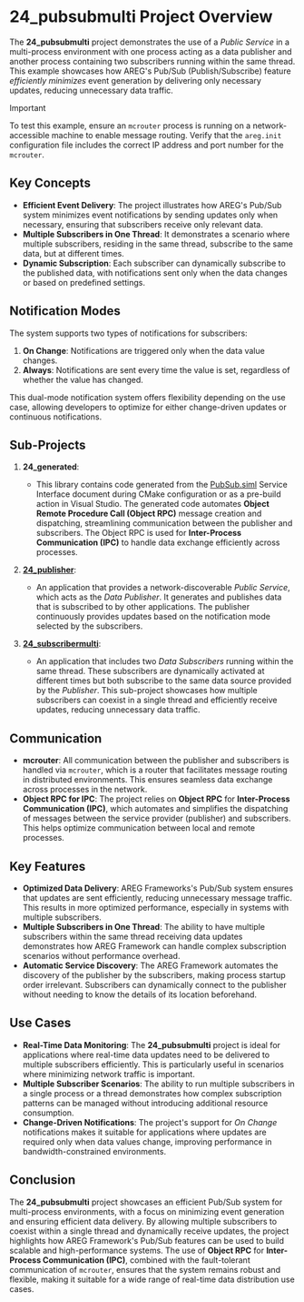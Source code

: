 # 24_pubsubmulti Project Overview

The **24_pubsubmulti** project demonstrates the use of a *Public Service* in a multi-process environment with one process acting as a data publisher and another process containing two subscribers running within the same thread. This example showcases how AREG's Pub/Sub (Publish/Subscribe) feature *efficiently minimizes* event generation by delivering only necessary updates, reducing unnecessary data traffic.

> [!IMPORTANT]
> To test this example, ensure an `mcrouter` process is running on a network-accessible machine to enable message routing. Verify that the `areg.init` configuration file includes the correct IP address and port number for the `mcrouter`.

## Key Concepts

- **Efficient Event Delivery**: The project illustrates how AREG's Pub/Sub system minimizes event notifications by sending updates only when necessary, ensuring that subscribers receive only relevant data.
- **Multiple Subscribers in One Thread**: It demonstrates a scenario where multiple subscribers, residing in the same thread, subscribe to the same data, but at different times.
- **Dynamic Subscription**: Each subscriber can dynamically subscribe to the published data, with notifications sent only when the data changes or based on predefined settings.

## Notification Modes

The system supports two types of notifications for subscribers:

1. **On Change**: Notifications are triggered only when the data value changes.
2. **Always**: Notifications are sent every time the value is set, regardless of whether the value has changed.

This dual-mode notification system offers flexibility depending on the use case, allowing developers to optimize for either change-driven updates or continuous notifications.

## Sub-Projects

1. **24_generated**:
   - This library contains code generated from the [PubSub.siml](./services/PubSub.siml) Service Interface document during CMake configuration or as a pre-build action in Visual Studio. The generated code automates **Object Remote Procedure Call (Object RPC)** message creation and dispatching, streamlining communication between the publisher and subscribers. The Object RPC is used for **Inter-Process Communication (IPC)** to handle data exchange efficiently across processes.

2. **[24_publisher](./publisher/)**:
   - An application that provides a network-discoverable *Public Service*, which acts as the *Data Publisher*. It generates and publishes data that is subscribed to by other applications. The publisher continuously provides updates based on the notification mode selected by the subscribers.

3. **[24_subscribermulti](./subscribermulti/)**:
   - An application that includes two *Data Subscribers* running within the same thread. These subscribers are dynamically activated at different times but both subscribe to the same data source provided by the *Publisher*. This sub-project showcases how multiple subscribers can coexist in a single thread and efficiently receive updates, reducing unnecessary data traffic.

## Communication

- **mcrouter**: All communication between the publisher and subscribers is handled via `mcrouter`, which is a router that facilitates message routing in distributed environments. This ensures seamless data exchange across processes in the network.
- **Object RPC for IPC**: The project relies on **Object RPC** for **Inter-Process Communication (IPC)**, which automates and simplifies the dispatching of messages between the service provider (publisher) and subscribers. This helps optimize communication between local and remote processes.

## Key Features

- **Optimized Data Delivery**: AREG Frameworks's Pub/Sub system ensures that updates are sent efficiently, reducing unnecessary message traffic. This results in more optimized performance, especially in systems with multiple subscribers.
- **Multiple Subscribers in One Thread**: The ability to have multiple subscribers within the same thread receiving data updates demonstrates how AREG Framework can handle complex subscription scenarios without performance overhead.
- **Automatic Service Discovery**: The AREG Framework automates the discovery of the publisher by the subscribers, making process startup order irrelevant. Subscribers can dynamically connect to the publisher without needing to know the details of its location beforehand.

## Use Cases

- **Real-Time Data Monitoring**: The **24_pubsubmulti** project is ideal for applications where real-time data updates need to be delivered to multiple subscribers efficiently. This is particularly useful in scenarios where minimizing network traffic is important.
- **Multiple Subscriber Scenarios**: The ability to run multiple subscribers in a single process or a thread demonstrates how complex subscription patterns can be managed without introducing additional resource consumption.
- **Change-Driven Notifications**: The project's support for *On Change* notifications makes it suitable for applications where updates are required only when data values change, improving performance in bandwidth-constrained environments.

## Conclusion

The **24_pubsubmulti** project showcases an efficient Pub/Sub system for multi-process environments, with a focus on minimizing event generation and ensuring efficient data delivery. By allowing multiple subscribers to coexist within a single thread and dynamically receive updates, the project highlights how AREG Framework's Pub/Sub features can be used to build scalable and high-performance systems. The use of **Object RPC** for **Inter-Process Communication (IPC)**, combined with the fault-tolerant communication of `mcrouter`, ensures that the system remains robust and flexible, making it suitable for a wide range of real-time data distribution use cases.
